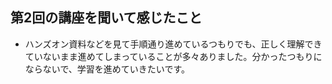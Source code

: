 ## 第2回の講座を聞いて感じたこと
- ハンズオン資料などを見て手順通り進めているつもりでも、正しく理解できていないまま進めてしまっていることが多々ありました。分かったつもりにならないで、学習を進めていきたいです。
